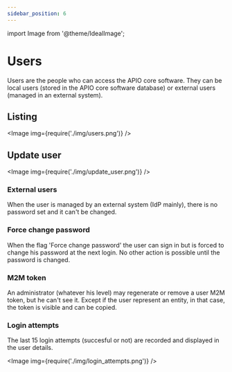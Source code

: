 ```yaml
---
sidebar_position: 6
---
```


import Image from '@theme/IdealImage';

# Users

Users are the people who can access the APIO core software. They can be local users (stored in the APIO core software database) or external users (managed in an external system).

## Listing

<Image img={require('./img/users.png')} />

## Update user

<Image img={require('./img/update_user.png')} />

### External users

When the user is managed by an external system (IdP mainly), there is no password set and it can't be changed.

### Force change password

When the flag 'Force change password' the user can sign in but is forced to change his password at the next login. No other action is possible until the password is changed.

### M2M token

An administrator (whatever his level) may regenerate or remove a user M2M token, but he can't see it. Except if the user represent an entity, in that case, the token is visible and can be copied.

### Login attempts

The last 15 login attempts (succesful or not) are recorded and displayed in the user details.

<Image img={require('./img/login_attempts.png')} />